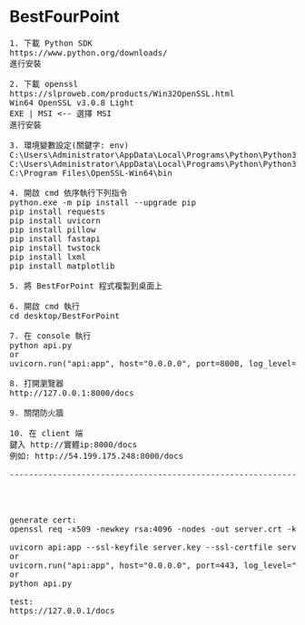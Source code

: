# BestFourPoint
<pre>
1. 下載 Python SDK
https://www.python.org/downloads/
進行安裝

2. 下載 openssl
https://slproweb.com/products/Win32OpenSSL.html
Win64 OpenSSL v3.0.8 Light
EXE | MSI <-- 選擇 MSI
進行安裝

3. 環境變數設定(關鍵字: env)
C:\Users\Administrator\AppData\Local\Programs\Python\Python311
C:\Users\Administrator\AppData\Local\Programs\Python\Python311\Scripts
C:\Program Files\OpenSSL-Win64\bin

4. 開啟 cmd 依序執行下列指令
python.exe -m pip install --upgrade pip
pip install requests
pip install uvicorn
pip install pillow
pip install fastapi
pip install twstock
pip install lxml
pip install matplotlib

5. 將 BestForPoint 程式複製到桌面上

6. 開啟 cmd 執行
cd desktop/BestForPoint

7. 在 console 執行
python api.py
or
uvicorn.run("api:app", host="0.0.0.0", port=8000, log_level="info")

8. 打開瀏覽器
http://127.0.0.1:8000/docs

9. 關閉防火牆

10. 在 client 端
鍵入 http://實體ip:8000/docs
例如: http://54.199.175.248:8000/docs

----------------------------------------------------------------------




generate cert:
openssl req -x509 -newkey rsa:4096 -nodes -out server.crt -keyout server.key -days 365

uvicorn api:app --ssl-keyfile server.key --ssl-certfile server.crt
or
uvicorn.run("api:app", host="0.0.0.0", port=443, log_level="info", ssl_keyfile="server.key", ssl_certfile="server.crt")
or
python api.py

test:
https://127.0.0.1/docs
</pre>
